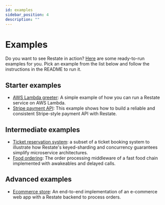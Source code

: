 ```yaml
---
id: examples
sidebar_position: 4
description: ""
---
```


# Examples

Do you want to see Restate in action?
[Here](https://github.com/restatedev/examples) are some ready-to-run examples for you.
Pick an example from the list below and follow the instructions in the README to run it.

## Starter examples

- [AWS Lambda greeter](https://github.com/restatedev/examples/tree/main/typescript/lambda-greeter): A simple example of how you can run a Restate service on AWS Lambda.
- [Stripe payment API](https://github.com/restatedev/examples/tree/main/typescript/payment-api): This example shows how to build a reliable and consistent Stripe-style payment API with Restate.

## Intermediate examples

- [Ticket reservation system](https://github.com/restatedev/examples/tree/main/typescript/ticket-reservation):  a subset of a ticket booking system to illustrate how Restate's keyed-sharding and concurrency guarantees simplify microservice architectures.
- [Food ordering](https://github.com/restatedev/examples/tree/main/typescript/food-ordering): The order processing middleware of a fast food chain implemented with awakeables and delayed calls.

## Advanced examples

- [Ecommerce store](https://github.com/restatedev/examples/tree/main/typescript/ecommerce-store): An end-to-end implementation of an e-commerce web app with a Restate backend to process orders.

